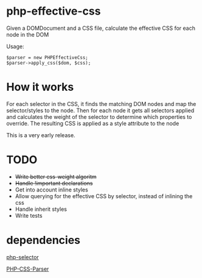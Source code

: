 php-effective-css
=================

Given a DOMDocument and a CSS file, calculate the effective CSS for each node in the DOM

Usage:

    $parser = new PHPEffectiveCss;
    $parser->apply_css($dom, $css);

How it works
=================
For each selector in the CSS, it finds the matching DOM nodes and map the selector/styles to the node.
Then for each node it gets all selectors applied and calculates the weight of the selector to determine which properties to override.
The resulting CSS is applied as a style attribute to the node

This is a very early release.


TODO
=================
* ~~Write better css-weight algoritm~~ 
* ~~Handle !important declarations~~
* Get into account inline styles
* Allow querying for the effective CSS by selector, instead of inlining the css
* Handle inherit styles
* Write tests

dependencies
=================
[php-selector](https://github.com/visionmedia/php-selector)

[PHP-CSS-Parser](https://github.com/sabberworm/PHP-CSS-Parser)
